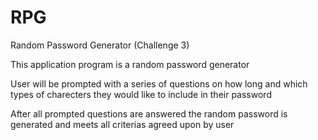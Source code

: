 # RPG
Random Password Generator (Challenge 3)

This application program is a random password generator

User will be prompted with a series of questions on how long and which 
types of charecters they would like to include in their password

After all prompted questions are answered the random password is generated 
and meets all criterias agreed upon by user